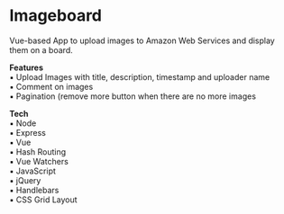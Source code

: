 # Imageboard</br>
Vue-based App to upload images to Amazon Web Services and display them on a board.</br>

**Features**</br>
▪ Upload Images with title, description, timestamp and uploader name</br>
▪ Comment on images</br>
▪ Pagination (remove more button when there are no more images</br>

**Tech**</br>
▪ Node</br>
▪ Express</br>
▪ Vue</br>
▪ Hash Routing</br>
▪ Vue Watchers</br>
▪ JavaScript</br>
▪ jQuery</br>
▪ Handlebars</br>
▪ CSS Grid Layout</br>
